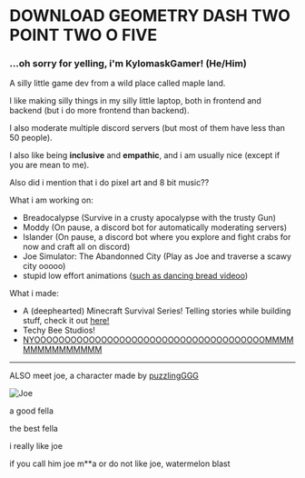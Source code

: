 <h1>DOWNLOAD GEOMETRY DASH TWO POINT TWO O FIVE</h1>
<h3>...oh sorry for yelling, i'm KylomaskGamer! (He/Him)</h3>

A silly little game dev from a wild place called maple land.

I like making silly things in my silly little laptop, both in frontend and backend (but i do more frontend than backend).

I also moderate multiple discord servers (but most of them have less than 50 people).

I also like being <b>inclusive</b> and <b>empathic</b>, and i am usually nice (except if you are mean to me).

Also did i mention that i do pixel art and 8 bit music??

What i am working on:
- Breadocalypse (Survive in a crusty apocalypse with the trusty Gun)
- Moddy (On pause, a discord bot for automatically moderating servers)
- Islander (On pause, a discord bot where you explore and fight crabs for now and craft all on discord)
- Joe Simulator: The Abandonned City (Play as Joe and traverse a scawy city ooooo)
- stupid low effort animations ([such as dancing bread videoo](https://www.youtube.com/shorts/Z8UIs45rX48))

What i made:
- A (deephearted) Minecraft Survival Series! Telling stories while building stuff, check it out [here!](https://youtube.com/playlist?list=PLkDon0yjD0A-HPrn7hUYEXQUejbQ4e57h)
- Techy Bee Studios!
- [NYOOOOOOOOOOOOOOOOOOOOOOOOOOOOOOOOOOOOOOMMMMMMMMMMMMMMM](https://gamejolt.com/games/nyooom/828464)
----------------------------------
ALSO meet joe, a character made by <a href="https://github.com/PuzzlingGGG">puzzlingGGG</a>

![Joe](https://github.com/KylomaskGamer/KylomaskGamer/assets/83834554/f7e5bca0-4544-4c94-b294-0ef5378371ce)

a good fella

the best fella

i really like joe

if you call him joe m**a or do not like joe, watermelon blast
